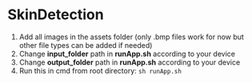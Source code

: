 # SkinDetection

1. Add all images in the assets folder (only .bmp files work for now but other file types can be added if needed)
2. Change **input_folder** path  in **runApp.sh** according to your device
3. Change **output_folder** path in **runApp.sh** according to your device
4. Run this in cmd from root directory: `sh runApp.sh`
